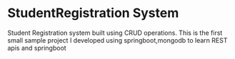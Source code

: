 # StudentRegistration System
Student Registration system built using CRUD operations. 
This is the first small sample project I developed using springboot,mongodb to learn REST apis and springboot
